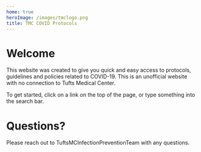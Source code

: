 ```yaml
---
home: true
heroImage: /images/tmclogo.png
title: TMC COVID Protocols
---
```


# Welcome
This website was created to give you quick and easy access to protocols, guidelines and policies related to COVID-19.  This is an unofficial website with no connection to Tufts Medical Center.

To get started, click on a link on the top of the page, or type something into the search bar.

# Questions?
Please reach out to TuftsMCInfectionPreventionTeam with any questions.